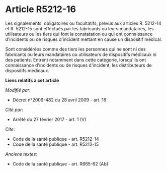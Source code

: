 # Article R5212-16

Les signalements, obligatoires ou facultatifs, prévus aux articles R. 5212-14 et R. 5212-15 sont effectués par les fabricants
ou leurs mandataires, les utilisateurs ou les tiers qui font la constatation ou qui ont connaissance d'incidents ou de
risques d'incident mettant en cause un dispositif médical. 

Sont considérées comme des tiers les personnes qui ne sont ni des fabricants ou leurs mandataires ou utilisateurs de
dispositifs médicaux ni des patients. Entrent notamment dans cette catégorie, lorsqu'ils ont connaissance d'incidents ou de
risques d'incident, les distributeurs de dispositifs médicaux.

**Liens relatifs à cet article**

_Modifié par_:

  - Décret n°2009-482 du 28 avril 2009 - art. 18

_Cité par_:

  - Arrêté du 27 février 2017 - art. 1 (V)

_Cite_:

  - Code de la santé publique - art. R5212-14
  - Code de la santé publique - art. R5212-15

_Anciens textes_:

  - Code de la santé publique - art. R665-62 (Ab)
